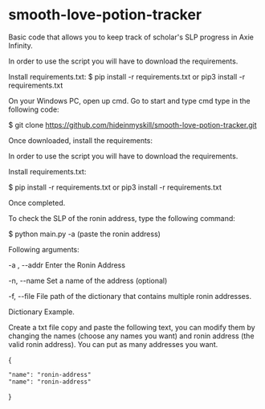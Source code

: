 # smooth-love-potion-tracker
Basic code that allows you to keep track of scholar's SLP progress in Axie Infinity.


In order to use the script you will have to download the requirements.

Install requirements.txt:
$ pip install -r requirements.txt or pip3 install -r requirements.txt

On your Windows PC, open up cmd. Go to start and type cmd type in the following code:

$ git clone https://github.com/hideinmyskill/smooth-love-potion-tracker.git

Once downloaded, install the requirements:

In order to use the script you will have to download the requirements.

Install requirements.txt:

$ pip install -r requirements.txt or pip3 install -r requirements.txt

Once completed. 

To check the SLP of the ronin address, type the following command:

$ python main.py -a (paste the ronin address) 



Following arguments:

-a , --addr     Enter the Ronin Address

-n, --name      Set a name of the address (optional)

-f, --file      File path of the dictionary that contains multiple ronin addresses.



Dictionary Example.

Create a txt file copy and paste the following text, you can modify them by changing the names (choose any names you want) and ronin address (the valid ronin address). You can put as many addresses you want.

{

    "name": "ronin-address"
    "name": "ronin-address"
    
 }
